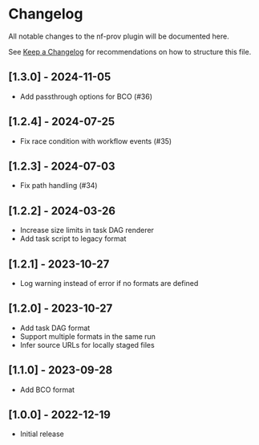 # Changelog

All notable changes to the nf-prov plugin will be documented here.

See [Keep a Changelog](http://keepachangelog.com/) for recommendations on how to structure this file.

## [1.3.0] - 2024-11-05

- Add passthrough options for BCO (#36)

## [1.2.4] - 2024-07-25

- Fix race condition with workflow events (#35)

## [1.2.3] - 2024-07-03

- Fix path handling (#34)

## [1.2.2] - 2024-03-26

- Increase size limits in task DAG renderer
- Add task script to legacy format

## [1.2.1] - 2023-10-27

- Log warning instead of error if no formats are defined

## [1.2.0] - 2023-10-27

- Add task DAG format
- Support multiple formats in the same run
- Infer source URLs for locally staged files

## [1.1.0] - 2023-09-28

- Add BCO format

## [1.0.0] - 2022-12-19

- Initial release
